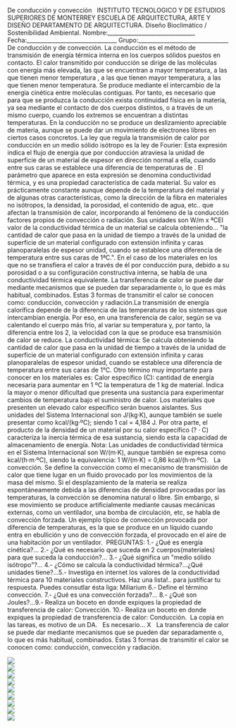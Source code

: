  De conducción y convección   INSTITUTO TECNOLOGICO Y DE ESTUDIOS SUPERIORES DE MONTERREY ESCUELA DE ARQUITECTURA, ARTE Y DISEÑO DEPARTAMENTO DE ARQUITECTURA. Diseño Bioclimático / Sostenibilidad Ambiental. Nombre:_______________________________ Fecha:________________________________ Grupo:________________________________ De conducción y de convección. La conducción es el método de transmisión de energía térmica interna en los cuerpos sólidos puestos en contacto. El calor transmitido por conducción se dirige de las moléculas con energía más elevada, las que se encuentran a mayor temperatura, a las que tienen menor temperatura , a las que tienen mayor temperatura, a las que tienen menor temperatura. Se produce mediante el intercambio de la energía cinética entre moléculas contiguas. Por tanto, es necesario que para que se produzca la conducción exista continuidad física en la materia, ya sea mediante el contacto de dos cuerpos distintos, o a través de un mismo cuerpo, cuando los extremos se encuentran a distintas temperaturas. En la conducción no se produce un deslizamiento apreciable de materia, aunque se puede dar un movimiento de electrones libres en ciertos casos concretos. La ley que regula la transmisión de calor por conducción en un medio sólido isótropo es la ley de Fourier: Esta expresión indica el flujo de energía que por conducción atraviesa la unidad de superficie de un material de espesor en dirección normal a ella, cuando entre sus caras se establece una diferencia de temperaturas de . El parámetro que aparece en esta expresión se denomina conductividad térmica, y es una propiedad característica de cada material. Su valor es prácticamente constante aunque depende de la temperatura del material y de algunas otras características, como la dirección de la fibra en materiales no isótropos, la densidad, la porosidad, el contenido de agua, etc.. que afectan la transmisión de calor, incorporando al fenómeno de la conducción factores propios de convección o radiación. Sus unidades son W/m x ªCEl valor de la conductividad térmica de un material se calcula obteniendo... "la cantidad de calor que pasa en la unidad de tiempo a través de la unidad de superficie de un material configurado con extensión infinita y caras planoparalelas de espesor unidad, cuando se establece una diferencia de temperatura entre sus caras de 1ªC.". En el caso de los materiales en los que no se transfiera el calor a través de él por conducción pura, debido a su porosidad o a su configuración constructiva interna, se habla de una conductividad térmica equivalente. La transferencia de calor se puede dar mediante mecanismos que se pueden dar separadamente o, lo que es más habitual, combinados. Estas 3 formas de transmitir el calor se conocen como: conducción, convección y radiación.La transmisión de energía calorífica depende de la diferencia de las temperaturas de los sistemas que intercambian energía. Por eso, en una transferencia de calor, según se va calentando el cuerpo más frío, al variar su temperatura y, por tanto, la diferencia entre los 2, la velocidad con la que se produce esa transmisión de calor se reduce. La conductividad térmica: Se calcula obteniendo la cantidad de calor que pasa en la unidad de tiempo a través de la unidad de superficie de un material configurado con extensión infinita y caras planoparalelas de espesor unidad, cuando se establece una diferencia de temperatura entre sus caras de 1°C. Otro término muy importante para conocer en los materiales es: Calor específico (C): cantidad de energía necesaria para aumentar en 1 ºC la temperatura de 1 kg de material. Indica la mayor o menor dificultad que presenta una sustancia para experimentar cambios de temperatura bajo el suministro de calor. Los materiales que presenten un elevado calor específico serán buenos aislantes. Sus unidades del Sistema Internacional son J/(kg·K), aunque también se suele presentar como kcal/(kg·ºC); siendo 1 cal = 4,184 J. Por otra parte, el producto de la densidad de un material por su calor específico (? · C) caracteriza la inercia térmica de esa sustancia, siendo esta la capacidad de almacenamiento de energía. Nota: Las unidades de conductividad térmica en el Sistema Internacional son W/(m·K), aunque también se expresa como kcal/(h·m·ºC), siendo la equivalencia: 1 W/(m·K) = 0,86 kcal/(h·m·ºC).   La convección. Se define la convección como el mecanismo de transmisión de calor que tiene lugar en un fluido provocado por los movimientos de la masa del mismo. Si el desplazamiento de la materia se realiza espontáneamente debida a las diferencias de densidad provocadas por las temperaturas, la convección se denomina natural o libre. Sin embargo, si ese movimiento se produce artificialmente mediante causas mecánicas externas, como un ventilador, una bomba de circulación, etc, se habla de convección forzada. Un ejemplo típico de convección provocada por diferencia de temperaturas, es la que se produce en un líquido cuando entra en ebullición y uno de convección forzada, el provocado en el aire de una habitación por un ventilador.  PREGUNTAS: 1.- ¿Qué es energía cinética?... 2.- ¿Qué es necesario que suceda en 2 cuerpos(materiales) para que suceda la conducción?... 3.- ¿Qué significa un "medio sólido isótropo"?... 4.- ¿Cómo se calcula la conductividad térmica?...¿Qué unidades tiene?...5.- Investiga en internet los valores de la conductividad térmica para 10 materiales constructivos. Haz una lista!.. para justificar tu respuesta. Puedes consutlar ésta liga: Miliarium 6.- Define el término convección. 7.- ¿Qué es una convección forzada?... 8.- ¿Qué son Joules?...9.- Realiza un boceto en donde expiques la propiedad de transferencia de calor: Convección. 10.- Realiza un boceto en donde expiques la propiedad de transferencia de calor: Conducción.  La copia en las tareas, es motivo de un DA.   Es necesario... X   La transferencia de calor se puede dar mediante mecanismos que se pueden dar separadamente o, lo que es más habitual, combinados. Estas 3 formas de transmitir el calor se conocen como: conducción, convección y radiación. 

<div class="mdl-grid">
<div class="mdl-cell mdl-cell--6-col mdl-typography--text-center">
<img src='./content/4/M4.36/Fournier.jpg'>
</div>
<div class="mdl-cell mdl-cell--6-col mdl-typography--text-center">
<img src='./content/4/M4.36/Fournier.1.jpg'>
</div>
<div class="mdl-cell mdl-cell--6-col mdl-typography--text-center">
<img src='./content/4/M4.36/Fournier.2.jpg'>
</div>
<div class="mdl-cell mdl-cell--6-col mdl-typography--text-center">
<img src='./content/4/M4.36/Fournier.3.jpg'>
</div>
<div class="mdl-cell mdl-cell--6-col mdl-typography--text-center">
<img src='./content/4/M4.36/TRANSF.47.jpg'>
</div>
<div class="mdl-cell mdl-cell--6-col mdl-typography--text-center">
<img src='./content/4/M4.36/TRANSF.48.jpg'>
</div>
<div class="mdl-cell mdl-cell--6-col mdl-typography--text-center">
<img src='./content/4/M4.36/transf.3.jpg'>
</div>
<div class="mdl-cell mdl-cell--6-col mdl-typography--text-center">
<img src='./content/4/M4.36/tranf.4.jpg'>
</div>
<div class="mdl-cell mdl-cell--6-col mdl-typography--text-center">
<img src='./content/4/M4.36/sugerencias.gif'>
</div>
</div>